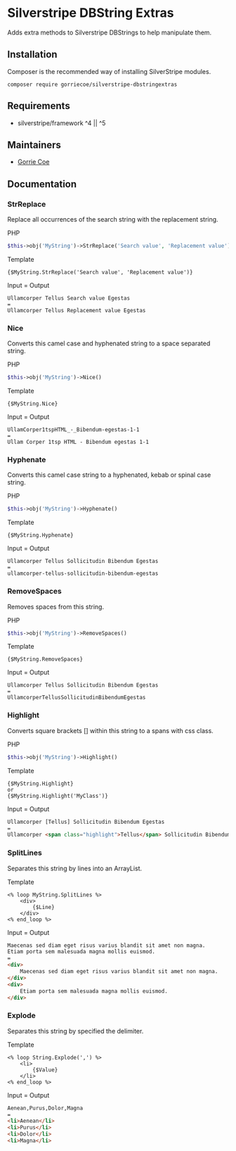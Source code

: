 # Silverstripe DBString Extras
Adds extra methods to Silverstripe DBStrings to help manipulate them.

## Installation
Composer is the recommended way of installing SilverStripe modules.
```
composer require gorriecoe/silverstripe-dbstringextras
```

## Requirements

- silverstripe/framework ^4 || ^5

## Maintainers

- [Gorrie Coe](https://github.com/gorriecoe)

## Documentation

### StrReplace

Replace all occurrences of the search string with the replacement string.

PHP
```php
$this->obj('MyString')->StrReplace('Search value', 'Replacement value')
```
Template
```
{$MyString.StrReplace('Search value', 'Replacement value')}
```
Input = Output
```
Ullamcorper Tellus Search value Egestas
=
Ullamcorper Tellus Replacement value Egestas
```

### Nice

Converts this camel case and hyphenated string to a space separated string.

PHP
```php
$this->obj('MyString')->Nice()
```
Template
```
{$MyString.Nice}
```
Input = Output
```
UllamCorper1tspHTML_-_Bibendum-egestas-1-1
=
Ullam Corper 1tsp HTML - Bibendum egestas 1-1
```

### Hyphenate

Converts this camel case string to a hyphenated, kebab or spinal case string.

PHP
```php
$this->obj('MyString')->Hyphenate()
```
Template
```
{$MyString.Hyphenate}
```
Input = Output
```
Ullamcorper Tellus Sollicitudin Bibendum Egestas
=
ullamcorper-tellus-sollicitudin-bibendum-egestas
```

### RemoveSpaces

Removes spaces from this string.

PHP
```php
$this->obj('MyString')->RemoveSpaces()
```
Template
```
{$MyString.RemoveSpaces}
```
Input = Output
```
Ullamcorper Tellus Sollicitudin Bibendum Egestas
=
UllamcorperTellusSollicitudinBibendumEgestas
```

### Highlight

Converts square brackets [] within this string to a spans with css class.

PHP
```php
$this->obj('MyString')->Highlight()
```
Template
```
{$MyString.Highlight}
or
{$MyString.Highlight('MyClass')}
```
Input = Output
```html
Ullamcorper [Tellus] Sollicitudin Bibendum Egestas
=
Ullamcorper <span class="highlight">Tellus</span> Sollicitudin Bibendum Egestas
```

### SplitLines

Separates this string by lines into an ArrayList.

Template
```
<% loop MyString.SplitLines %>
    <div>
        {$Line}
    </div>
<% end_loop %>
```
Input = Output
```html
Maecenas sed diam eget risus varius blandit sit amet non magna.
Etiam porta sem malesuada magna mollis euismod.
=
<div>
    Maecenas sed diam eget risus varius blandit sit amet non magna.
</div>
<div>
    Etiam porta sem malesuada magna mollis euismod.
</div>
```

### Explode

Separates this string by specified the delimiter.

Template
```
<% loop String.Explode(',') %>
    <li>
        {$Value}
    </li>
<% end_loop %>
```
Input = Output
```html
Aenean,Purus,Dolor,Magna
=
<li>Aenean</li>
<li>Purus</li>
<li>Dolor</li>
<li>Magna</li>
```

